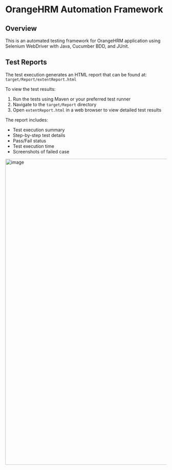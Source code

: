 # OrangeHRM Automation Framework

## Overview
This is an automated testing framework for OrangeHRM application using Selenium WebDriver with Java, Cucumber BDD, and JUnit.

## Test Reports
The test execution generates an HTML report that can be found at:
```target/Report/extentReport.html```

To view the test results:
1. Run the tests using Maven or your preferred test runner
2. Navigate to the `target/Report` directory
3. Open `extentReport.html` in a web browser to view detailed test results

The report includes:
- Test execution summary
- Step-by-step test details
- Pass/Fail status
- Test execution time
- Screenshots of failed case

<img width="954" alt="image" src="https://github.com/user-attachments/assets/bf4e82ce-ef5d-49d3-ab9d-8ba0c607cbd1" />



